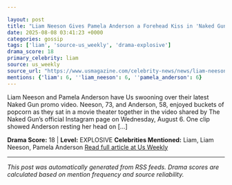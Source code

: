 ```yaml
---

layout: post
title: "Liam Neeson Gives Pamela Anderson a Forehead Kiss in 'Naked Gun' Promo"
date: 2025-08-08 03:41:23 +0000
categories: gossip
tags: ['liam', 'source-us_weekly', 'drama-explosive']
drama_score: 18
primary_celebrity: liam
source: us_weekly
source_url: "https://www.usmagazine.com/celebrity-news/news/liam-neeson-gives-pamela-anderson-a-forehead-kiss-in-naked-gun-promo/"
mentions: {'liam': 6, ''liam_neeson': 6, ''pamela_anderson': 6}
---
```


Liam Neeson and Pamela Anderson have Us swooning over their latest Naked Gun promo video. Neeson, 73, and Anderson, 58, enjoyed buckets of popcorn as they sat in a movie theater together in the video shared by The Naked Gun’s official Instagram page on Wednesday, August 6. One clip showed Anderson resting her head on […]

**Drama Score:** 18 | **Level:** EXPLOSIVE **Celebrities Mentioned:** Liam, Liam Neeson, Pamela Anderson [Read full article at Us Weekly](https://www.usmagazine.com/celebrity-news/news/liam-neeson-gives-pamela-anderson-a-forehead-kiss-in-naked-gun-promo/)

---

*This post was automatically generated from RSS feeds. Drama scores are calculated based on mention frequency and source reliability.*